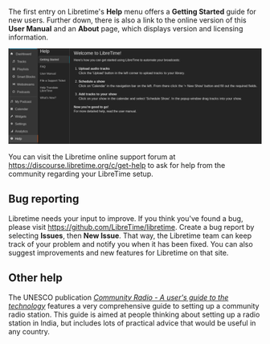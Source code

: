 The first entry on Libretime's **Help** menu offers a **Getting Started** guide for new users. Further down, there is also a link to the online version of this **User Manual** and an **About** page, which displays version and licensing information.

![](static/Screenshot460-Help_page.png)

You can visit the Libretime online support forum at <https://discourse.libretime.org/c/get-help> to ask for help from the community regarding your LibreTime setup. 


Bug reporting
-------------

Libretime needs your input to improve. If you think you've found a bug, please visit <https://github.com/LibreTime/libretime>. Create a bug report by selecting **Issues**, then **New Issue**. That way, the Libretime team can keep track of your problem and notify you when it has been fixed. You can also suggest improvements and new features for Libretime on that site.



Other help
----------

The UNESCO publication [*Community Radio - A user's guide to the technology*](static/CommunityRadioUserGuide.pdf) features a very comprehensive guide to setting up a community radio station. This guide is aimed at people thinking about setting up a radio station in India, but includes lots of practical advice that would be useful in any country.
